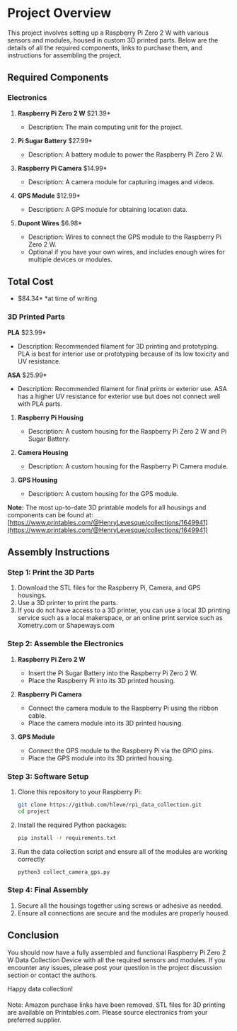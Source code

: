 # Project Overview

This project involves setting up a Raspberry Pi Zero 2 W with various sensors and modules, housed in custom 3D printed parts. Below are the details of all the required components, links to purchase them, and instructions for assembling the project.

## Required Components

### Electronics

1. **Raspberry Pi Zero 2 W** $21.39*
   - Description: The main computing unit for the project.

2. **Pi Sugar Battery** $27.99*
   - Description: A battery module to power the Raspberry Pi Zero 2 W.

3. **Raspberry Pi Camera** $14.99*
   - Description: A camera module for capturing images and videos.

4. **GPS Module** $12.99*
   - Description: A GPS module for obtaining location data.

5. **Dupont Wires** $6.98*
   - Description: Wires to connect the GPS module to the Raspberry Pi Zero 2 W.
   - Optional if you have your own wires, and includes enough wires for multiple devices or modules.
   
  ## Total Cost
   - $84.34*
   *at time of writing


### 3D Printed Parts

**PLA** $23.99*
   - Description: Recommended filament for 3D printing and prototyping. PLA is best for interior use or prototyping because of its low toxicity and UV resistance.

**ASA** $25.99*
   - Description: Recommended filament for final prints or exterior use. ASA has a higher UV resistance for exterior use but does not connect well with PLA parts.


1. **Raspberry Pi Housing**
   - Description: A custom housing for the Raspberry Pi Zero 2 W and Pi Sugar Battery.

2. **Camera Housing**
   - Description: A custom housing for the Raspberry Pi Camera module.

3. **GPS Housing**
   - Description: A custom housing for the GPS module.

**Note:** The most up-to-date 3D printable models for all housings and components can be found at: [https://www.printables.com/@HenryLevesque/collections/1649941](https://www.printables.com/@HenryLevesque/collections/1649941)

## Assembly Instructions

### Step 1: Print the 3D Parts
1. Download the STL files for the Raspberry Pi, Camera, and GPS housings.
2. Use a 3D printer to print the parts.
3. If you do not have access to a 3D printer, you can use a local 3D printing service such as a local makerspace, or an online print service such as Xometry.com or Shapeways.com

### Step 2: Assemble the Electronics
1. **Raspberry Pi Zero 2 W**
   - Insert the Pi Sugar Battery into the Raspberry Pi Zero 2 W.
   - Place the Raspberry Pi into its 3D printed housing.

2. **Raspberry Pi Camera**
   - Connect the camera module to the Raspberry Pi using the ribbon cable.
   - Place the camera module into its 3D printed housing.

3. **GPS Module**
   - Connect the GPS module to the Raspberry Pi via the GPIO pins.
   - Place the GPS module into its 3D printed housing.

### Step 3: Software Setup
1. Clone this repository to your Raspberry Pi:
    ```sh
    git clone https://github.com/hleve/rpi_data_collection.git
    cd project
    ```
2. Install the required Python packages:
    ```sh
    pip install -r requirements.txt
    ```
3. Run the data collection script and ensure all of the modules are working correctly:
    ```sh
    python3 collect_camera_gps.py
    ```

### Step 4: Final Assembly
1. Secure all the housings together using screws or adhesive as needed.
2. Ensure all connections are secure and the modules are properly housed.

## Conclusion

You should now have a fully assembled and functional Raspberry Pi Zero 2 W Data Collection Device with all the required sensors and modules. If you encounter any issues, please post your question in the project discussion section or contact the authors.

Happy data collection!

####
Note: Amazon purchase links have been removed. STL files for 3D printing are available on Printables.com. Please source electronics from your preferred supplier.